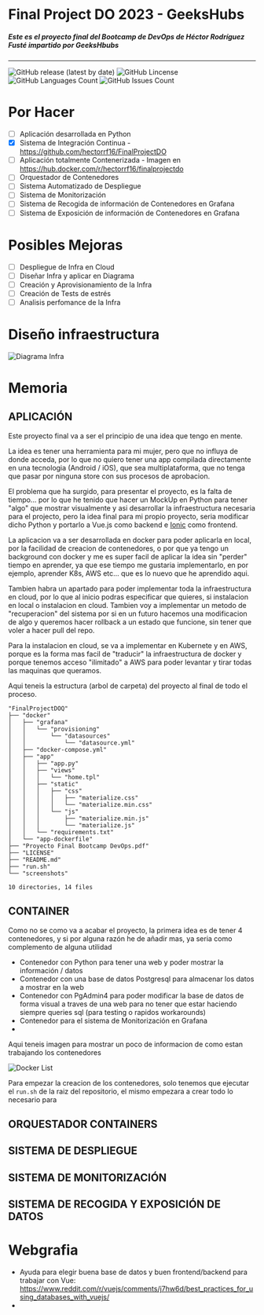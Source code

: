 # Final Project DO 2023 - GeeksHubs
##### Este es el proyecto final del Bootcamp de DevOps de Héctor Rodríguez Fusté impartido por GeeksHbubs 
----
![GitHub release (latest by date)](https://img.shields.io/github/v/release/hectorrf16/FinalProjectDO?style=plastic)
![GitHub Lincense](https://img.shields.io/github/license/hectorrf16/FinalProjectDO?style=plastic)
![GitHub Languages Count](https://img.shields.io/github/languages/count/hectorrf16/FinalProjectDO?style=plastic)
![GitHub Issues Count](https://img.shields.io/github/issues-raw/hectorrf16/finalprojectdo?style=plastic)

# Por Hacer
- [ ] Aplicación desarrollada en Python
- [X] Sistema de Integración Continua - https://github.com/hectorrf16/FinalProjectDO
- [ ] Aplicación totalmente Contenerizada - Imagen en https://hub.docker.com/r/hectorrf16/finalprojectdo
- [ ] Orquestador de Contenedores
- [ ] Sistema Automatizado de Despliegue
- [ ] Sistema de Monitorización
- [ ] Sistema de Recogida de información de Contenedores en Grafana
- [ ] Sistema de Exposición de información de Contenedores en Grafana

# Posibles Mejoras
- [ ] Despliegue de Infra en Cloud
- [ ] Diseñar Infra y aplicar en Diagrama
- [ ] Creación y Aprovisionamiento de la Infra
- [ ] Creación de Tests de estrés
- [ ] Analisis perfomance de la Infra

# Diseño infraestructura
![Diagrama Infra](screenshots\diagrama.png)

# Memoria
## **APLICACIÓN** 

Este proyecto final va a ser el principio de una idea que tengo en mente.

La idea es tener una herramienta para mi mujer, pero que no influya de donde acceda, por lo que no quiero tener una app compilada directamente en una tecnologia (Android / iOS), que sea multiplataforma, que no tenga que pasar por ninguna store con sus procesos de aprobacion.

El problema que ha surgido, para presentar el proyecto, es la falta de tiempo... por lo que he tenido que hacer un MockUp en Python para tener "algo" que mostrar visualmente y asi desarrollar la infraestructura necesaria para el projecto, pero la idea final para mi propio proyecto, seria modificar dicho Python y portarlo a Vue.js como backend e [Ionic](https://ionicframework.com) como frontend.

La aplicacion va a ser desarrollada en docker para poder aplicarla en local, por la facilidad de creacion de contenedores, o por que ya tengo un background con docker y me es super facil de aplicar la idea sin "perder" tiempo en aprender, ya que ese tiempo me gustaria implementarlo, en por ejemplo, aprender K8s, AWS etc... que es lo nuevo que he aprendido aqui.

Tambien habra un apartado para poder implementar toda la infraestructura en cloud, por lo que al inicio podras especificar que quieres, si instalacion en local o instalacion en cloud. Tambien voy a implementar un metodo de "recuperacion" del sistema por si en un futuro hacemos una modificacion de algo y queremos hacer rollback a un estado que funcione, sin tener que voler a hacer pull del repo.

Para la instalacion en cloud, se va a implementar en Kubernete y en AWS, porque es la forma mas facil de "traducir" la infraestructura de docker y porque tenemos acceso "ilimitado" a AWS para poder levantar y tirar todas las maquinas que queramos.

Aqui teneis la estructura (arbol de carpeta) del proyecto al final de todo el proceso.

```
"FinalProjectDOQ"
├── "docker"
│   ├── "grafana"
│   │   └── "provisioning"
│   │       └── "datasources"
│   │           └── "datasource.yml"
│   ├── "docker-compose.yml"
│   ├── "app"
│   │   ├── "app.py"
│   │   ├── "views"
│   │   │   └── "home.tpl"
│   │   ├── "static"
│   │   │   ├── "css"
│   │   │   │   ├── "materialize.css"
│   │   │   │   └── "materialize.min.css"
│   │   │   └── "js"
│   │   │       ├── "materialize.min.js"
│   │   │       └── "materialize.js"
│   │   └── "requirements.txt"
│   └── "app-dockerfile"
├── "Proyecto Final Bootcamp DevOps.pdf"
├── "LICENSE"
├── "README.md"
├── "run.sh"
└── "screenshots"

10 directories, 14 files
```

## **CONTAINER**
Como no se como va a acabar el proyecto, la primera idea es de tener 4 contenedores, y si por alguna razón he de añadir mas, ya seria como complemento de alguna utilidad
- Contenedor con Python para tener una web y poder mostrar la información / datos
- Contenedor con una base de datos Postgresql para almacenar los datos a mostrar en la web
- Contenedor con PgAdmin4 para poder modificar la base de datos de forma visual a traves de una web para no tener que estar haciendo siempre queries sql (para testing o rapidos workarounds)
- Contenedor para el sistema de Monitorización en Grafana
- 
Aqui teneis imagen para mostrar un poco de informacion de como estan trabajando los contenedores
<!-- ![Docker List](https://github.com/hectorrf16/FinalProjectDO/screenshots/dockerlist.png) This should be uncomment when project is finished -->
![Docker List](,screenshots\dockerlist.png)

Para empezar la creacion de los contenedores, solo tenemos que ejecutar el `run.sh` de la raiz del repositorio, el mismo empezara a crear todo lo necesario para

## **ORQUESTADOR CONTAINERS**
## **SISTEMA DE DESPLIEGUE**
## **SISTEMA DE MONITORIZACIÓN**
## **SISTEMA DE RECOGIDA Y EXPOSICIÓN DE DATOS**

# Webgrafia
- Ayuda para elegir buena base de datos y buen frontend/backend para trabajar con Vue: https://www.reddit.com/r/vuejs/comments/j7hw6d/best_practices_for_using_databases_with_vuejs/
- 